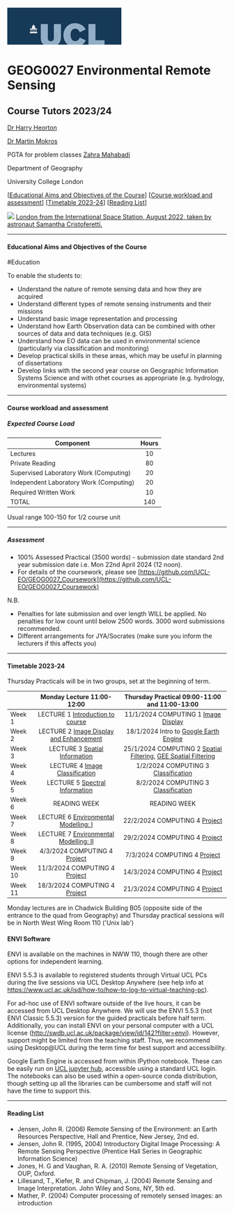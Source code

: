![UCL](docs/images//ucl_logo.png)

# GEOG0027 Environmental Remote Sensing

## Course Tutors 2023/24

[Dr Harry Heorton](mailto:h.heorton@ucl.ac.uk)

[Dr Martin Mokros](mailto:m.mokros@ucl.ac.uk)

PGTA for problem classes
[Zahra Mahabadi](mailto:zahra.mahabadi.19@ucl.ac.uk)


Department of Geography
    
University College London
    
    
[[Educational Aims and Objectives of the Course](#Education)]  [[Course workload and assessment](#workload)]  [[Timetable 2023-24](#Timetable)]   [[Reading List](#ReadingList)]

![](docs/images/Mission_Minerva_Big_Picture_London.jpg)
[London from the International Space Station, August 2022, taken by astronaut Samantha Cristoferetti.](https://www.esa.int/ESA_Multimedia/Images/2022/09/Mission_Minerva_Big_Picture_London#.Y7P38Vr0nwQ.link)

-----------------------------------


#### <a name="Education">Educational Aims and Objectives of the Course</a>
#Education

 To enable the students to: 
 
+ Understand the nature of remote sensing data and how they are acquired
+ Understand different types of remote sensing instruments and their missions
+ Understand basic image representation and processing
+ Understand how Earth Observation data can be combined with other sources of data and data techniques (e.g. GIS)
+ Understand how EO data can be used in environmental science (particularly via classification and monitoring)
+ Develop practical skills in these areas, which may be useful in planning of dissertations
+ Develop links with the second year course on Geographic Information Systems Science and with othet courses as appropriate (e.g. hydrology, environmental systems)

-----------------------------------


#### <a name="workload">Course workload and assessment</a>

##### Expected Course Load

|Component 	|Hours|
|-------  | :--------:|
| Lectures | 	10|
|Private Reading 	|80
|Supervised Laboratory Work (Computing) |	20|
|Independent Laboratory Work (Computing) |	20|
|Required Written Work |	10|
|TOTAL |	140|

Usual range 100-150 for 1/2 course unit 


-----------------------------------


##### Assessment

+ 100% Assessed Practical (3500 words) - submission date standard 2nd year submission date i.e. Mon 22nd April 2024 (12 noon).
+ For details of the coursework, please see [https://github.com/UCL-EO/GEOG0027_Coursework](https://github.com/UCL-EO/GEOG0027_Coursework)

N.B.

- Penalties for late submission and over length WILL be applied. No penalties for low count until below 2500 words. 3000 word submissions recommended.
- Different arrangements for JYA/Socrates (make sure you inform the lecturers if this affects you)

-----------------------------------


#### <a name="Timetable">Timetable 2023-24</a>
Thursday Practicals will be in two groups, set at the beginning of term.


|  | Monday Lecture 11:00-12:00 | Thursday Practical 09:00-11:00 and 11:00-13:00 |
| ------------------- | :-------------------: | :-----------------: | 
| Week 1 |  LECTURE 1 [Introduction to course](https://moodle.ucl.ac.uk/course/view.php?id=26363&section=5) | 11/1/2024 COMPUTING 1 [Image Display](docs/ImageDisplay.ipynb) |
| Week 2 | LECTURE 2 [Image Display and Enhancement](https://moodle.ucl.ac.uk/course/view.php?id=26363&section=6) | 18/1/2024 Intro to [Google Earth Engine](docs/Intro_to_GEE.ipynb) |
| Week 3 | LECTURE 3 [Spatial Information](https://moodle.ucl.ac.uk/course/view.php?id=26363&section=7) | 25/1/2024 COMPUTING 2 [Spatial Filtering](docs/SpatialFiltering.ipynb), [GEE Spatial Filtering](docs/SpatialFilteringGEE.ipynb) |
| Week 4  | LECTURE 4 [Image Classification](https://moodle.ucl.ac.uk/course/view.php?id=26363&section=8) | 1/2/2024 COMPUTING 3 [Classification](docs/Classification.ipynb) | 
| Week 5 | LECTURE 5 [Spectral Information](https://moodle.ucl.ac.uk/course/view.php?id=26363&section=9) | 8/2/2024 COMPUTING 3 [Classification](docs/Classification.ipynb)  |
| Week 6 | READING WEEK | READING WEEK |
| Week 7 | LECTURE 6 [Environmental Modelling: I](https://moodle.ucl.ac.uk/course/view.php?id=26363&section=10) | 22/2/2024  COMPUTING 4 [Project](https://github.com/UCL-EO/GEOG0027_Coursework) |
| Week 8 | LECTURE 7 [Environmental Modelling: II](https://moodle.ucl.ac.uk/course/view.php?id=26363&section=11)  | 29/2/2024 COMPUTING 4 [Project](https://github.com/UCL-EO/GEOG0027_Coursework)| 
| Week 9 | 4/3/2024 COMPUTING 4 [Project](https://github.com/UCL-EO/GEOG0027_Coursework) | 7/3/2024 COMPUTING 4 [Project](https://github.com/UCL-EO/GEOG0027_Coursework)| 
| Week 10 | 11/3/2024 COMPUTING 4 [Project](https://github.com/UCL-EO/GEOG0027_Coursework)| 14/3/2024 COMPUTING 4 [Project](https://github.com/UCL-EO/GEOG0027_Coursework)| 
| Week 11 | 18/3/2024 COMPUTING 4 [Project](https://github.com/UCL-EO/GEOG0027_Coursework) | 21/3/2024 COMPUTING 4  [Project](https://github.com/UCL-EO/GEOG0027_Coursework)|  

Monday lectures are in Chadwick Building B05 (opposite side of the entrance to the quad from Geography) and Thursday practical sessions will be in North West Wing Room 110 ('Unix lab')

#### ENVI Software
ENVI is available on the machines in NWW 110, though there are other options for independent learning.

ENVI 5.5.3 is available to registered students through Virtual UCL PCs during the live sessions via UCL Desktop Anywhere (see help info at https://www.ucl.ac.uk/isd/how-to/how-to-log-to-virtual-teaching-pc). 

For ad-hoc use of ENVI software outside of the live hours, it can be accessed from UCL Desktop Anywhere. We will use the ENVI 5.5.3  (not ENVI Classic 5.5.3) version for the guided practicals before half term. Additionally, you can install ENVI on your personal computer with a UCL license (http://swdb.ucl.ac.uk/package/view/id/142?filter=envi). However, support might be limited from the teaching staff. Thus, we recommend using Desktop@UCL during the term time for best support and accessibility. 

Google Earth Engine is accessed from within IPython notebook. These can be easily run on [UCL jupyter hub](https://jupyter.data-science.rc.ucl.ac.uk/), accessible using a standard UCL login. The notebooks can also be used wthin a open-source conda distribution, though setting up all the libraries can be cumbersome and staff will not have the time to support this.


-----------------------------------


#### <a name="ReadingList">Reading List</a>

- Jensen, John R. (2006) Remote Sensing of the Environment: an Earth Resources Perspective, Hall and Prentice, New Jersey, 2nd ed.
- Jensen, John R. (1995, 2004) Introductory Digital Image Processing: A Remote Sensing Perspective (Prentice Hall Series in Geographic Information Science)
- Jones, H. G and Vaughan, R. A. (2010) Remote Sensing of Vegetation, OUP, Oxford.
- Lillesand, T., Kiefer, R. and Chipman, J. (2004) Remote Sensing and Image Interpretation. John Wiley and Sons, NY, 5th ed.
- Mather, P. (2004) Computer processing of remotely sensed images: an introduction 

